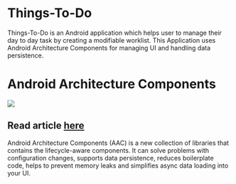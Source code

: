 # Things-To-Do
Things-To-Do is an Android application which helps user to manage their day to day task by creating a modifiable worklist. 
This Application uses Android Architecture Components for managing UI and handling data persistence. 

# Android Architecture Components
![](https://cdn-images-1.medium.com/max/800/1*WVdFMYmEoCdXniy7ulDe5g.png)


## Read article [here](https://medium.com/proandroiddev/android-architecture-components-cb1ea88d3835)
Android Architecture Components (AAC) is a new collection of libraries that contains the lifecycle-aware components. It can solve problems with configuration changes, supports data persistence, reduces boilerplate code, helps to prevent memory leaks and simplifies async data loading into your UI.
